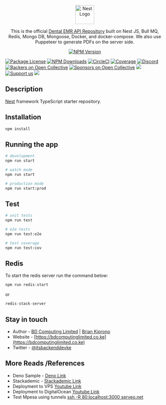 <div style="display: flex; gap: 100px; justify-content: center;" markdown="1" align="center" valign="center">
<a href="https://www.lancolatech.com//" target="blank"><img src="https://www.lancolatech.com/assets/logo-biNxh1_K.png" valign="center" height="60" alt="Nest Logo" /></a>

</div>

[circleci-image]: https://img.shields.io/circleci/build/github/nestjs/nest/master?token=abc123def456
[circleci-url]: https://circleci.com/gh/nestjs/nest

  <p align="center">This is the official <a href="https://www.lancolatech.com/" target="_blank">Dental EMR API Repository</a> built on Nest JS, Bull MQ, Redis, Mongo DB, Mongoose, Docker, and docker-compose. We also use Puppeteer to generate PDFs on the server side.</p>
    <p align="center">
<a href="https://www.npmjs.com/~nestjscore" target="_blank"><img src="https://img.shields.io/npm/v/@nestjs/core.svg" alt="NPM Version" /></a>
      
<a href="https://www.npmjs.com/~nestjscore" target="_blank"><img src="https://img.shields.io/npm/l/@nestjs/core.svg" alt="Package License" /></a>
<a href="https://www.npmjs.com/~nestjscore" target="_blank"><img src="https://img.shields.io/npm/dm/@nestjs/common.svg" alt="NPM Downloads" /></a>
<a href="https://circleci.com/gh/nestjs/nest" target="_blank"><img src="https://img.shields.io/circleci/build/github/nestjs/nest/master" alt="CircleCI" /></a>
<a href="https://coveralls.io/github/nestjs/nest?branch=master" target="_blank"><img src="https://coveralls.io/repos/github/nestjs/nest/badge.svg?branch=master#9" alt="Coverage" /></a>
<a href="https://discord.gg/G7Qnnhy" target="_blank"><img src="https://img.shields.io/badge/discord-online-brightgreen.svg" alt="Discord"/></a>
<a href="https://opencollective.com/nest#backer" target="_blank"><img src="https://opencollective.com/nest/backers/badge.svg" alt="Backers on Open Collective" /></a>
<a href="https://opencollective.com/nest#sponsor" target="_blank"><img src="https://opencollective.com/nest/sponsors/badge.svg" alt="Sponsors on Open Collective" /></a>
  <a href="https://paypal.me/kamilmysliwiec" target="_blank"><img src="https://img.shields.io/badge/Donate-PayPal-ff3f59.svg"/></a>
    <a href="https://opencollective.com/nest#sponsor"  target="_blank"><img src="https://img.shields.io/badge/Support%20us-Open%20Collective-41B883.svg" alt="Support us"></a>
  <a href="https://twitter.com/nestframework" target="_blank"><img src="https://img.shields.io/twitter/follow/nestframework.svg?style=social&label=Follow"></a>
</p>
<p align="center">

</p>

## Description

[Nest](https://github.com/nestjs/nest) framework TypeScript starter repository.

## Installation

```bash
npm install
```

## Running the app

```bash
# development
npm run start

# watch mode
npm run start

# production mode
npm run start:prod
```

## Test

```bash
# unit tests
npm run test

# e2e tests
npm run test:e2e

# test coverage
npm run test:cov
```

<!-- Starting the redis server -->

## Redis

To start the redis server run the command below:

```javascript
npm run redis:start
```

or

```javascript
redis-stack-server
```

## Stay in touch

- Author - [BD Computing Limited](https://bdcomputinglimited.co.ke) | [Brian Kiprono](https://linkedin.com/in/itsbackenddevke)
- Website - [https://bdcomputinglimited.co.ke](https://bdcomputinglimited.co.ke)
- Twitter - [@itsbackenddevke](https://twitter.com/itsbackenddevke)

## More Reads /References

- Deno Sample - [Deno Link](https://docs.deno.com/runtime/manual/advanced/deploying_deno/google_cloud_run)
- Stackademic - [Stackademic Link](https://blog.stackademic.com/using-docker-compose-to-run-nestjs-applications-with-redis-and-postgres-586ab132b60c)
- Deployment to VPS [Youtube Link](https://www.youtube.com/watch?v=yS31T1y7zgg)
- Deployment to DigitalOcean [Youtube Link](https://www.youtube.com/watch?v=8nil-rz1oF0)
- Test Mpesa using tunnels [ssh -R 80:localhost:3000 serveo.net](https://serveo.net/)
